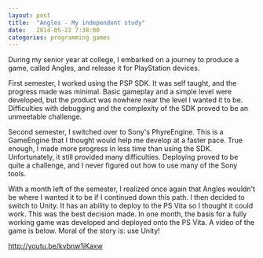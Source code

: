 ```yaml
---
layout: post
title:  "Angles - My independent study"
date:   2014-05-22 7:38:00
categories: programming games
---
```


During my senior year at college, I embarked on a journey to produce a game, called Angles, and release it for PlayStation devices.

First semester, I worked using the PSP SDK. It was self taught, and the progress made was minimal. Basic gameplay and a simple level were developed, but the product was nowhere near the level I wanted it to be. Difficulties with debugging and the complexity of the SDK proved to be an unmeetable challenge.

Second semester, I switched over to Sony's PhyreEngine. This is a GameEngine that I thought would help me develop at a faster pace. True enough, I made more progress in less time than using the SDK. Unfortunately, it still provided many difficulties. Deploying proved to be quite a challenge, and I never figured out how to use many of the Sony tools. 

With a month left of the semester, I realized once again that Angles wouldn't be where I wanted it to be if I continued down this path. I then decided to switch to Unity. It has an ability to deploy to the PS Vita so I thought it could work. This was the best decision made. In one month, the basis for a fully working game was developed and deployed onto the PS Vita. A video of the game is below. Moral of the story is: use Unity! 

http://youtu.be/kvbnw1jKaxw